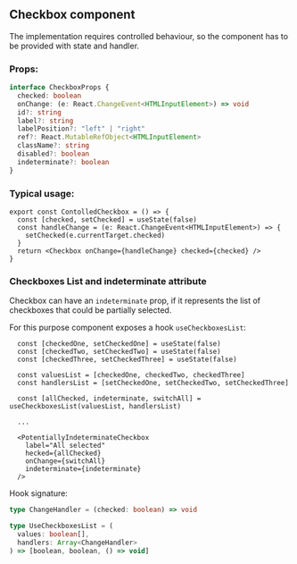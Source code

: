 ## Checkbox component

The implementation requires controlled behaviour, so the component has to be provided with state and handler.

### Props:

```typescript
interface CheckboxProps {
  checked: boolean
  onChange: (e: React.ChangeEvent<HTMLInputElement>) => void
  id?: string
  label?: string
  labelPosition?: "left" | "right"
  ref?: React.MutableRefObject<HTMLInputElement>
  className?: string
  disabled?: boolean
  indeterminate?: boolean
}
```

### Typical usage:

```JSX
export const ContolledCheckbox = () => {
  const [checked, setChecked] = useState(false)
  const handleChange = (e: React.ChangeEvent<HTMLInputElement>) => {
    setChecked(e.currentTarget.checked)
  }
  return <Checkbox onChange={handleChange} checked={checked} />
}
```

### Checkboxes List and indeterminate attribute

Checkbox can have an `indeterminate` prop, if it represents the list of
checkboxes that could be partially selected.

For this purpose component exposes a hook `useCheckboxesList`:

```JSX
  const [checkedOne, setCheckedOne] = useState(false)
  const [checkedTwo, setCheckedTwo] = useState(false)
  const [checkedThree, setCheckedThree] = useState(false)

  const valuesList = [checkedOne, checkedTwo, checkedThree]
  const handlersList = [setCheckedOne, setCheckedTwo, setCheckedThree]

  const [allChecked, indeterminate, switchAll] = useCheckboxesList(valuesList, handlersList)

  ...

  <PotentiallyIndeterminateCheckbox
    label="All selected"
    hecked={allChecked}
    onChange={switchAll}
    indeterminate={indeterminate}
  />
```

Hook signature:

```typescript
type ChangeHandler = (checked: boolean) => void

type UseCheckboxesList = (
  values: boolean[],
  handlers: Array<ChangeHandler>
) => [boolean, boolean, () => void]
```

